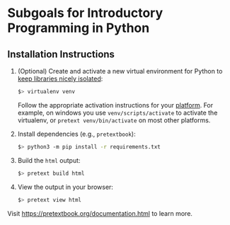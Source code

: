 # Subgoals for Introductory Programming in Python

## Installation Instructions

1. (Optional) Create and activate a new virtual environment for Python to [keep libraries nicely isolated](https://docs.python.org/3/library/venv.html):

    ```sh
    $> virtualenv venv
    ```

    Follow the appropriate activation instructions for your [platform](https://docs.python.org/3/library/venv.html#how-venvs-work). For example, on windows you use `venv/scripts/activate` to activate the virtualenv, or `pretext venv/bin/activate` on most other platforms.

3. Install dependencies (e.g., `pretextbook`):

    ```sh
    $> python3 -m pip install -r requirements.txt
    ```
    
5. Build the `html` output:

    ```sh
    $> pretext build html
    ```

7. View the output in your browser:

    ```sh
    $> pretext view html
    ```

Visit <https://pretextbook.org/documentation.html> to learn more.
